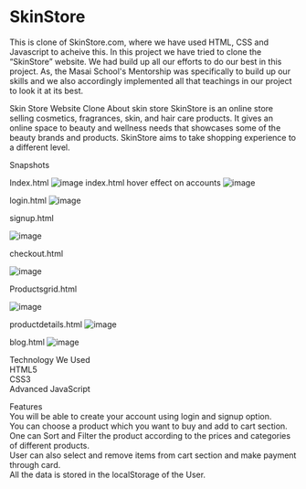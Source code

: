 # SkinStore

This is clone of SkinStore.com, where we have used HTML, CSS and Javascript to acheive this. In this project we have tried to clone the “SkinStore” website. We had build up all our efforts to do our best in this project. As, the Masai School's Mentorship was specifically to build up our skills and we also accordingly implemented all that teachings in our project to look it at its best.

Skin Store Website Clone
About skin store
  SkinStore is an online store selling cosmetics, fragrances, skin, and hair care products. It gives an online space to beauty and wellness needs that showcases some of the beauty brands and products. SkinStore aims to take shopping experience to a different level.

Snapshots


Index.html
![image](https://github.com/karnking/SkinStore/assets/51919527/60f8788b-1957-4d1f-b0bb-11900a39bffe)
index.html hover effect on accounts
![image](https://github.com/karnking/SkinStore/assets/51919527/d0e69f49-1803-4718-ae1f-e9fe8f22cb15)

login.html
![image](https://github.com/karnking/SkinStore/assets/51919527/895c34cf-681d-4005-99b7-dec0198f3b30)

signup.html

![image](https://github.com/karnking/SkinStore/assets/51919527/6966298a-696c-4aaf-bb40-4b027adee2ea)

checkout.html

![image](https://github.com/karnking/SkinStore/assets/51919527/a7f9febc-c7b1-4af4-bc22-9b4a78d54fd6)

Productsgrid.html

![image](https://github.com/karnking/SkinStore/assets/51919527/ebc172f4-b900-4786-a281-ab93101aca9f)


productdetails.html
![image](https://github.com/karnking/SkinStore/assets/51919527/5839fb85-6ec3-42c4-be21-1c3c9018406e)



blog.html
![image](https://github.com/karnking/SkinStore/assets/51919527/4aa1139b-bc1a-4921-b3e1-115f8d4f40a8)

Technology We Used\
  HTML5\
  CSS3\
  Advanced JavaScript
  
Features\
You will be able to create your account using login and signup option.\
You can choose a product which you want to buy and add to cart section.\
One can Sort and Filter the product according to the prices and categories of different products.\
User can also select and remove items from cart section and make payment through card.\
All the data is stored in the localStorage of the User.

